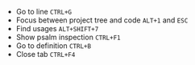 - Go to line ```CTRL+G```
- Focus between project tree and code ```ALT+1``` and ```ESC```
- Find usages ```ALT+SHIFT+7```
- Show psalm inspection ```CTRL+F1```
- Go to definition ```CTRL+B```
- Close tab ```CTRL+F4```